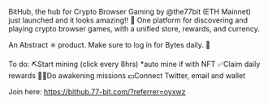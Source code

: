BitHub, the hub for Crypto Browser Gaming by @the77bit (ETH Mainnet) just launched and it looks amazing!! 🥳
One platform for discovering and playing crypto browser games, with a unified store, rewards, and currency.

An Abstract ✳️ product. Make sure to log in for Bytes daily. 🫡

To do:
⛏️Start mining (click every 8hrs) 
*auto mine if with NFT
✅Claim daily rewards
🏃‍♂️Do awakening missions
💵Connect Twitter, email and wallet

Join here: https://bithub.77-bit.com/?referrer=oyxwz
